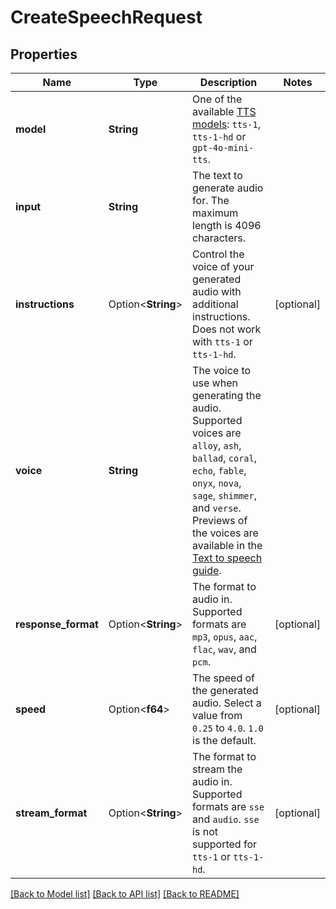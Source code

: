 # CreateSpeechRequest

## Properties

Name | Type | Description | Notes
------------ | ------------- | ------------- | -------------
**model** | **String** | One of the available [TTS models](https://platform.openai.com/docs/models#tts): `tts-1`, `tts-1-hd` or `gpt-4o-mini-tts`.  | 
**input** | **String** | The text to generate audio for. The maximum length is 4096 characters. | 
**instructions** | Option<**String**> | Control the voice of your generated audio with additional instructions. Does not work with `tts-1` or `tts-1-hd`. | [optional]
**voice** | **String** | The voice to use when generating the audio. Supported voices are `alloy`, `ash`, `ballad`, `coral`, `echo`, `fable`, `onyx`, `nova`, `sage`, `shimmer`, and `verse`. Previews of the voices are available in the [Text to speech guide](https://platform.openai.com/docs/guides/text-to-speech#voice-options). | 
**response_format** | Option<**String**> | The format to audio in. Supported formats are `mp3`, `opus`, `aac`, `flac`, `wav`, and `pcm`. | [optional]
**speed** | Option<**f64**> | The speed of the generated audio. Select a value from `0.25` to `4.0`. `1.0` is the default. | [optional]
**stream_format** | Option<**String**> | The format to stream the audio in. Supported formats are `sse` and `audio`. `sse` is not supported for `tts-1` or `tts-1-hd`. | [optional]

[[Back to Model list]](../README.md#documentation-for-models) [[Back to API list]](../README.md#documentation-for-api-endpoints) [[Back to README]](../README.md)


